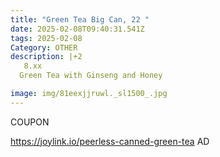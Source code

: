```yaml
---
title: "Green Tea Big Can, 22 "
date: 2025-02-08T09:40:31.541Z
tags: 2025-02-08
Category: OTHER
description: |+2
   8.xx
  Green Tea with Ginseng and Honey 

image: img/81eexjjruwl._sl1500_.jpg
---
```

COUPON

https://joylink.io/peerless-canned-green-tea
AD